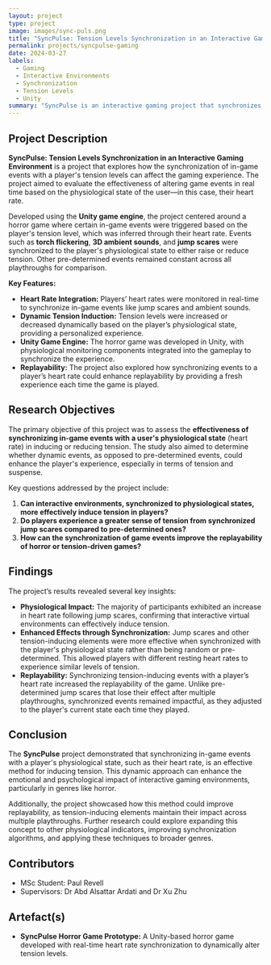 ```yaml
---
layout: project
type: project
image: images/sync-puls.png
title: "SyncPulse: Tension Levels Synchronization in an Interactive Gaming Environment"
permalink: projects/syncpulse-gaming
date: 2024-03-27
labels:
  - Gaming
  - Interactive Environments
  - Synchronization
  - Tension Levels
  - Unity
summary: "SyncPulse is an interactive gaming project that synchronizes in-game events with a user's tension levels, based on their heart rate, to assess the impact of physiological state-driven game events on player experience."
---
```


## Project Description

**SyncPulse: Tension Levels Synchronization in an Interactive Gaming Environment** is a project that explores how the synchronization of in-game events with a player's tension levels can affect the gaming experience. The project aimed to evaluate the effectiveness of altering game events in real time based on the physiological state of the user—in this case, their heart rate.

Developed using the **Unity game engine**, the project centered around a horror game where certain in-game events were triggered based on the player's tension level, which was inferred through their heart rate. Events such as **torch flickering**, **3D ambient sounds**, and **jump scares** were synchronized to the player's physiological state to either raise or reduce tension. Other pre-determined events remained constant across all playthroughs for comparison.

**Key Features:**
- **Heart Rate Integration:** Players’ heart rates were monitored in real-time to synchronize in-game events like jump scares and ambient sounds.
- **Dynamic Tension Induction:** Tension levels were increased or decreased dynamically based on the player’s physiological state, providing a personalized experience.
- **Unity Game Engine:** The horror game was developed in Unity, with physiological monitoring components integrated into the gameplay to synchronize the experience.
- **Replayability:** The project also explored how synchronizing events to a player’s heart rate could enhance replayability by providing a fresh experience each time the game is played.

## Research Objectives

The primary objective of this project was to assess the **effectiveness of synchronizing in-game events with a user's physiological state** (heart rate) in inducing or reducing tension. The study also aimed to determine whether dynamic events, as opposed to pre-determined events, could enhance the player's experience, especially in terms of tension and suspense.

Key questions addressed by the project include:
1. **Can interactive environments, synchronized to physiological states, more effectively induce tension in players?**
2. **Do players experience a greater sense of tension from synchronized jump scares compared to pre-determined ones?**
3. **How can the synchronization of game events improve the replayability of horror or tension-driven games?**

## Findings

The project’s results revealed several key insights:
- **Physiological Impact:** The majority of participants exhibited an increase in heart rate following jump scares, confirming that interactive virtual environments can effectively induce tension.
- **Enhanced Effects through Synchronization:** Jump scares and other tension-inducing elements were more effective when synchronized with the player's physiological state rather than being random or pre-determined. This allowed players with different resting heart rates to experience similar levels of tension.
- **Replayability:** Synchronizing tension-inducing events with a player’s heart rate increased the replayability of the game. Unlike pre-determined jump scares that lose their effect after multiple playthroughs, synchronized events remained impactful, as they adjusted to the player's current state each time they played.

## Conclusion

The **SyncPulse** project demonstrated that synchronizing in-game events with a player's physiological state, such as their heart rate, is an effective method for inducing tension. This dynamic approach can enhance the emotional and psychological impact of interactive gaming environments, particularly in genres like horror.

Additionally, the project showcased how this method could improve replayability, as tension-inducing elements maintain their impact across multiple playthroughs. Further research could explore expanding this concept to other physiological indicators, improving synchronization algorithms, and applying these techniques to broader genres.

## Contributors
- MSc Student: Paul Revell
- Supervisors: Dr Abd Alsattar Ardati and Dr Xu Zhu

## Artefact(s)

- **SyncPulse Horror Game Prototype:** A Unity-based horror game developed with real-time heart rate synchronization to dynamically alter tension levels.
